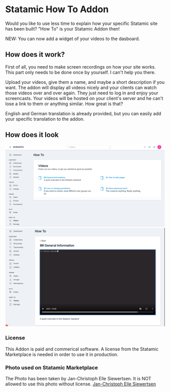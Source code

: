 # Statamic How To Addon

Would you like to use less time to explain how your specific Statamic site has been built? "How To" is your Statamic Addon then!

NEW: You can now add a widget of your videos to the dasboard.

## How does it work?

First of all, you need to make screen recordings on how your site works. This part only needs to be done once by yourself. I can't help you there.

Upload your videos, give them a name, and maybe a short description if you want. The addon will display all videos nicely and your clients can watch those videos over and over again. They just need to log in and enjoy your screencasts.
Your videos will be hosted on your client's server and he can't lose a link to them or anything similar. How great is that?

English and German translation is already provided, but you can easily add your specific translation to the addon.

## How does it look

<img src="https://github.com/jonassiewertsen/statamic-how-to-addon/blob/master/HowToAddon-index.png?raw=true" alt="How To Addon Overview">

<img src="https://github.com/jonassiewertsen/statamic-how-to-addon/blob/master/HowToAddon-show.png?raw=true" alt="How To Addon Single Video">

### License
This Addon is paid and commerical software. A license from the Statamic Marketplace is needed in order to use it in production.

### Photo used on Statamic Marketplace
The Photo has been taken by Jan-Christoph Elle Siewertsen. It is NOT allowed to use this photo without license. 
[Jan-Christoph Elle Siewertsen](http://janchristophelle.com/)
